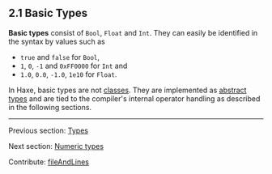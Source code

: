 ## 2.1 Basic Types

**Basic types** consist of `Bool`, `Float` and `Int`. They can easily be identified in the syntax by values such as



* `true` and `false` for `Bool`,
* `1`, `0`, `-1` and `0xFF0000` for `Int` and
* `1.0`, `0.0`, `-1.0`, `1e10` for `Float`.



In Haxe, basic types are not [classes](types-class-instance.md). They are implemented as [abstract types](types-abstract.md) and are tied to the compiler's internal operator handling as described in the following sections.

---

Previous section: [Types](types.md)

Next section: [Numeric types](types-numeric-types.md)

Contribute: [fileAndLines](https://github.com/HaxeFoundation/HaxeManual/blob/master/02-types.tex#L36-36)